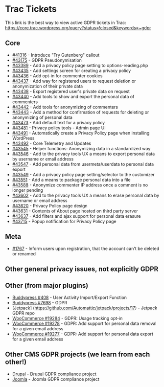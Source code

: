# Trac Tickets

This link is the best way to view active GDPR tickets in Trac:
https://core.trac.wordpress.org/query?status=!closed&keywords=~gdpr

## Core
* [#41316](https://core.trac.wordpress.org/ticket/41316) - Introduce "Try Gutenberg" callout
* [#43175](https://core.trac.wordpress.org/ticket/43175) - GDPR Pseudonymisation
* [#43389](https://core.trac.wordpress.org/ticket/43389) - Add a privacy policy page setting to options-reading.php
* [#43435](https://core.trac.wordpress.org/ticket/43435) - Add settings screen for creating a privacy policy
* [#43436](https://core.trac.wordpress.org/ticket/43436) - Add opt-in for commenter cookies
* [#43437](https://core.trac.wordpress.org/ticket/43437) - Add way for registered users to request deletion or anonymization of their private data
* [#43438](https://core.trac.wordpress.org/ticket/43438) - Export registered user's private data on request
* [#43440](https://core.trac.wordpress.org/ticket/43440) - Add tools to show and export the personal data of commenters
* [#43442](https://core.trac.wordpress.org/ticket/43442) - Add tools for anonymizing of commenters
* [#43443](https://core.trac.wordpress.org/ticket/43443) - Add a method for confirmation of requests for deleting or anonymizing of personal data
* [#43473](https://core.trac.wordpress.org/ticket/43473) - Add default text for a privacy policy
* [#43481](https://core.trac.wordpress.org/ticket/43481) - Privacy policy tools - Admin page UI
* [#43491](https://core.trac.wordpress.org/ticket/43491) - Automatically create a Privacy Policy page when installing WordPress
* [#43492](https://core.trac.wordpress.org/ticket/43492) - Core Telemetry and Updates
* [#43545](https://core.trac.wordpress.org/ticket/43545) - Helper functions: Anonymizing data in a standardized way
* [#43546](https://core.trac.wordpress.org/ticket/43546) - Add to the privacy tools UX a means to export personal data by username or email address
* [#43547](https://core.trac.wordpress.org/ticket/43547) - Add personal data from usermeta/userdata to personal data export
* [#43549](https://core.trac.wordpress.org/ticket/43549) - Add a privacy policy page setting/selector to the customizer
* [#43551](https://core.trac.wordpress.org/ticket/43551) - Add a means to package personal data into a file
* [#43588](https://core.trac.wordpress.org/ticket/43588) - Anonymize commenter IP address once a comment is no longer pending
* [#43602](https://core.trac.wordpress.org/ticket/43602) - Add to the privacy tools UX a means to erase personal data by username or email address
* [#43620](https://core.trac.wordpress.org/ticket/43620) - Privacy Policy page design
* [#43631](https://core.trac.wordpress.org/ticket/43631) - Contents of About page hosted on third party server
* [#43637](https://core.trac.wordpress.org/ticket/43637) - Add filters and ajax support for personal data erasure
* [#43715](https://core.trac.wordpress.org/ticket/43715) - Popup notification for Privacy Policy page

## Meta
* [#1767](https://meta.trac.wordpress.org/ticket/1767) - Inform users upon registration, that the account can't be deleted or renamed

## Other general privacy issues, not explicitly GDPR

## Other (from major plugins)
* [Buddypress #408](https://buddypress.trac.wordpress.org/ticket/408) - User Activity Import/Export Function
* [Buddypress #7698](https://buddypress.trac.wordpress.org/ticket/7698) - GDPR
* [Jetpack] (https://github.com/Automattic/jetpack/projects/17) - Jetpack GDPR repo
* [WooCommerce #19284](https://github.com/woocommerce/woocommerce/issues/19284) - GDPR: Usage tracking opt-in
* [WooCommerce #19278](https://github.com/woocommerce/woocommerce/issues/19278) - GDPR: Add support for personal data removal for a given email address
* [WooCommerce #19277](https://github.com/woocommerce/woocommerce/issues/19277) - GDPR: Add support for personal data export for a given email address

## Other CMS GDPR projects (we learn from each other!)
* [Drupal](https://www.drupal.org/project/issues/search?issue_tags=GDPR) - Drupal GDPR compliance project
* [Joomla](https://volunteers.joomla.org/teams/compliance-team) - Joomla GDPR compliance project

